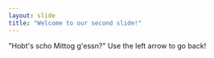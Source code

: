 ```yaml
---
layout: slide
title: "Welcome to our second slide!"
---
```

"Hobt's scho Mittog g'essn?"
Use the left arrow to go back!
